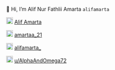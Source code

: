 👋 Hi, I’m Alif Nur Fathlii Amarta ```alifamarta```

<img src="https://user-images.githubusercontent.com/115516820/197199448-6efa4c9b-9551-4f69-b9f7-7ff4a57943c8.png" width="18" />  [Alif Amarta](https://facebook.com/CaptainSlow21)

<img src="https://user-images.githubusercontent.com/115516820/197200923-2a87158b-26dc-4ede-a273-0dc4425a5154.png" width="18" />  [amartaa_21](https://instagram.com/amartaa_21)

<img src="https://user-images.githubusercontent.com/115516820/197201557-8354bde4-4635-4cbf-947a-dd2f863a6049.png" width="18" />  [alifamarta_](https://twitter.com/alifamarta_) 

<img src="https://user-images.githubusercontent.com/115516820/197353018-cc453f2f-547e-400d-af00-8e41dd882552.png" width="18" />  [u/AlphaAndOmega72](https://www.reddit.com/user/AlphaAndOmega72)
